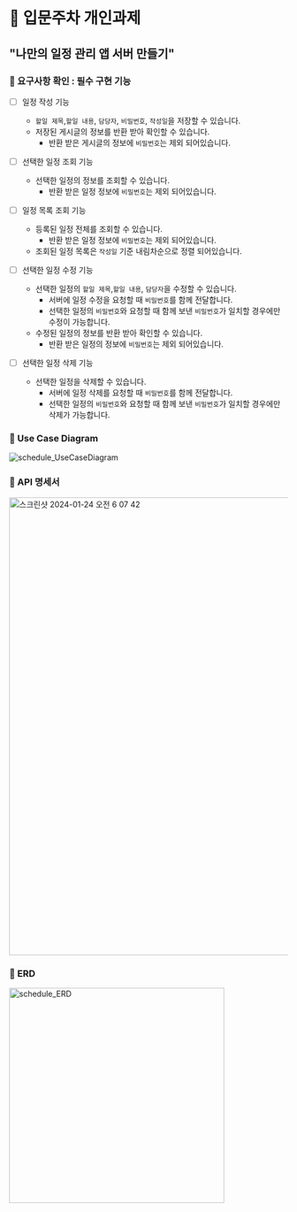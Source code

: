 <h1>📙 입문주차 개인과제</h1>

<h2>"나만의 일정 관리 앱 서버 만들기"</h2>




<h3>📌  요구사항 확인  :  필수 구현 기능</h3>




- [ ]  일정 작성 기능
    - `할일 제목`,`할일 내용`, `담당자`, `비밀번호`, `작성일`을 저장할 수 있습니다.
    - 저장된 게시글의 정보를 반환 받아 확인할 수 있습니다.
        - 반환 받은 게시글의 정보에 `비밀번호`는 제외 되어있습니다.
     
- [ ]  선택한 일정 조회 기능
    - 선택한 일정의 정보를 조회할 수 있습니다.
        - 반환 받은 일정 정보에 `비밀번호`는 제외 되어있습니다.
          
- [ ]  일정 목록 조회 기능
    - 등록된 일정 전체를 조회할 수 있습니다.
        - 반환 받은 일정 정보에 `비밀번호`는 제외 되어있습니다.
    - 조회된 일정 목록은 `작성일` 기준 내림차순으로 정렬 되어있습니다.
      
- [ ]  선택한 일정 수정 기능
    - 선택한 일정의 `할일 제목`,`할일 내용`, `담당자`을 수정할 수 있습니다.
        - 서버에 일정 수정을 요청할 때 `비밀번호`를 함께 전달합니다.
        - 선택한 일정의 `비밀번호`와 요청할 때 함께 보낸 `비밀번호`가 일치할 경우에만 수정이 가능합니다.
    - 수정된 일정의 정보를 반환 받아 확인할 수 있습니다.
        - 반환 받은 일정의 정보에 `비밀번호`는 제외 되어있습니다.
          
- [ ]  선택한 일정 삭제 기능
    - 선택한 일정을 삭제할 수 있습니다.
        - 서버에 일정 삭제를 요청할 때 `비밀번호`를 함께 전달합니다.
        - 선택한 일정의 `비밀번호`와 요청할 때 함께 보낸 `비밀번호`가 일치할 경우에만 삭제가 가능합니다.


<h3>📌  Use Case Diagram</h3>

![schedule_UseCaseDiagram](https://github.com/oyeonjoo/schedule/assets/109337974/737e89b9-445f-473c-86e1-ea6ba5f557b1)


<h3>📌  API 명세서</h3>


<img width="828" alt="스크린샷 2024-01-24 오전 6 07 42" src="https://github.com/oyeonjoo/schedule/assets/109337974/014e1a49-41d5-4ab9-978d-03ff1d15b5ee">


<h3>📌  ERD</h3>


<img width="389" alt="schedule_ERD" src="https://github.com/oyeonjoo/schedule/assets/109337974/eee597ac-6eb9-49e3-9140-aca61fd3abc3">



